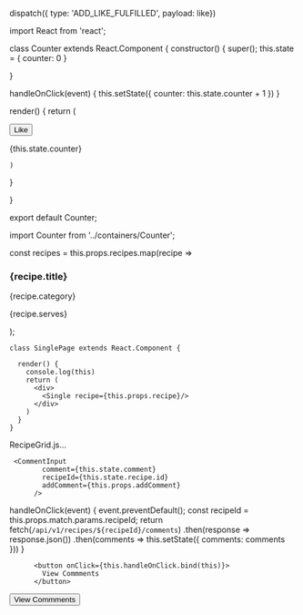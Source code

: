 dispatch({ type: 'ADD_LIKE_FULFILLED', payload: like})

import React from 'react';

class Counter extends React.Component {
  constructor() {
    super();
    this.state = {
      counter: 0
    }


  }

  handleOnClick(event) {
    this.setState({
      counter: this.state.counter + 1 
    })
  }

  render() {
    return (
      <div>
        <button onClick={this.handleOnClick.bind(this)}>Like</button>
        <p>{this.state.counter}</p>
      </div>

    )
  }


}



export default Counter;

import Counter from '../containers/Counter';

const recipes = this.props.recipes.map(recipe =>
    <div className="recipe-card" key={recipe.id}>
      <h3>{recipe.title}</h3>
      <p>{recipe.category}</p>
      <p>{recipe.serves}</p>
    </div>);


    class SinglePage extends React.Component {

      render() {
        console.log(this)
        return (
          <div>
            <Single recipe={this.props.recipe}/>
          </div>
        )
      }
    }

RecipeGrid.js...
    <Recipe
      history={props.history}
      key={recipe.id}
      recipeTitle={recipe.title}
      recipeCategory={recipe.category}
      recipeServes={recipe.serves}
      recipeId={recipe.id}
    />

     <CommentInput 
            comment={this.state.comment} 
            recipeId={this.state.recipe.id} 
            addComment={this.props.addComment}
          />

  handleOnClick(event) {
    event.preventDefault();
    const recipeId = this.props.match.params.recipeId;
    return fetch(`/api/v1/recipes/${recipeId}/comments`)
      .then(response => response.json())
      .then(comments => this.setState({ comments: comments }))
  }
  
          <button onClick={this.handleOnClick.bind(this)}>
            View Commments
          </button>


<button 
          className="view-comments-button" 
          onClick={this.handleViewCommentsOnClick.bind(this)}
          >View Commments
        </button>
